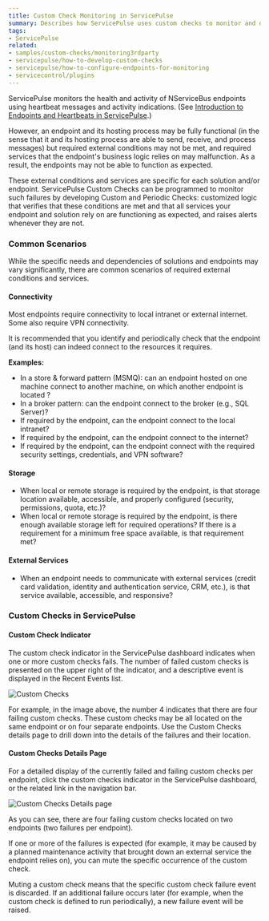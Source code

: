 ```yaml
---
title: Custom Check Monitoring in ServicePulse
summary: Describes how ServicePulse uses custom checks to monitor and detect problem that are unique to the solution or endpoint(s) monitored
tags:
- ServicePulse
related:
- samples/custom-checks/monitoring3rdparty
- servicepulse/how-to-develop-custom-checks
- servicepulse/how-to-configure-endpoints-for-monitoring
- servicecontrol/plugins
---
```


ServicePulse monitors the health and activity of NServiceBus endpoints using heartbeat messages and activity indications. (See [Introduction to Endpoints and Heartbeats in ServicePulse](intro-endpoints-heartbeats.md).)

However, an endpoint and its hosting process may be fully functional (in the sense that it and its hosting process are able to send, receive, and process messages) but required external conditions may not be met, and required services that the endpoint's business logic relies on may malfunction. As a result, the endpoints may not be able to function as expected.

These external conditions and services are specific for each solution and/or endpoint. ServicePulse Custom Checks can be programmed to monitor such failures by developing Custom and Periodic Checks: customized logic that verifies that these conditions are met and that all services your endpoint and solution rely on are functioning as expected, and raises alerts whenever they are not.

### Common Scenarios

While the specific needs and dependencies of solutions and endpoints may vary significantly, there are common scenarios of required external conditions and services.

#### Connectivity

Most endpoints require connectivity to local intranet or external internet. Some also require VPN connectivity. 

It is recommended that you identify and periodically check that the endpoint (and its host) can indeed connect to the resources it requires. 

**Examples:**

* In a store & forward pattern (MSMQ): can an endpoint hosted on one machine connect to another machine, on which another endpoint is located ?
* In a broker pattern: can the endpoint connect to the broker (e.g., SQL Server)? 
* If required by the endpoint, can the endpoint connect to the local intranet?
* If required by the endpoint, can the endpoint connect to the internet?  
* If required by the endpoint, can the endpoint connect with the required security settings, credentials, and VPN software?  

#### Storage

* When local or remote storage is required by the endpoint, is that storage location available, accessible, and properly configured (security, permissions, quota, etc.)?
* When local or remote storage is required by the endpoint, is there enough available storage left for required operations? If there is a requirement for a minimum free space available, is that requirement met?

#### External Services

* When an endpoint needs to communicate with external services (credit card validation, identity and authentication service, CRM, etc.), is that service available, accessible, and responsive? 

### Custom Checks in ServicePulse

#### Custom Check Indicator

The custom check indicator in the ServicePulse dashboard indicates when one or more custom checks fails. The number of failed custom checks is presented on the upper right of the indicator, and a descriptive event is displayed in the Recent Events list.

![Custom Checks](images/custom-checks.jpg)

For example, in the image above, the number 4 indicates that there are four failing custom checks. These custom checks may be all located on the same endpoint or on four separate endpoints. Use the Custom Checks details page to drill down into the details of the failures and their location. 

#### Custom Checks Details Page

For a detailed display of the currently failed and failing custom checks per endpoint, click the custom checks indicator in the ServicePulse dashboard, or the related link in the navigation bar.

![Custom Checks Details page](images/custom-checks-details.jpg)

As you can see, there are four failing custom checks located on two endpoints (two failures per endpoint). 

If one or more of the failures is expected (for example, it may be caused by a planned maintenance activity that brought down an external service the endpoint relies on), you can mute the specific occurrence of the custom check.

Muting a custom check means that the specific custom check failure event is discarded. If an additional failure occurs later (for example, when the custom check is defined to run periodically), a new failure event will be raised.